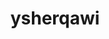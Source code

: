 ---
title: ysherqawi
github: https://github.com/ysherqawi
mode: light
transition: 3s
archetype:
  - Little Bit of Everything
---